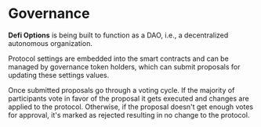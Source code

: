 # Governance

**Defi Options** is being built to function as a DAO, i.e., a decentralized autonomous organization.

Protocol settings are embedded into the smart contracts and can be managed by governance token holders, which can submit proposals for updating these settings values.

Once submitted proposals go through a voting cycle. If the majority of participants vote in favor of the proposal it gets executed and changes are applied to the protocol. Otherwise, if the proposal doesn't get enough votes for approval, it's marked as rejected resulting in no change to the protocol.
